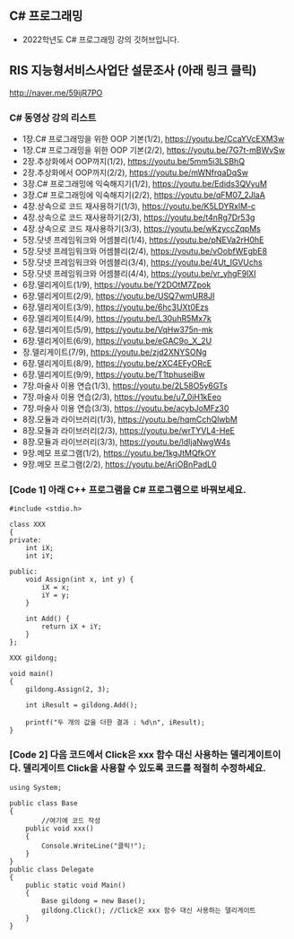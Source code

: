 ## C# 프로그래밍
* 2022학년도 C# 프로그래밍 강의 깃허브입니다.

## RIS 지능형서비스사업단 설문조사 (아래 링크 클릭)
http://naver.me/59ijR7PO

### C# 동영상 강의 리스트
* 1장.C# 프로그래밍을 위한 OOP 기본(1/2), https://youtu.be/CcaYVcEXM3w
* 1장.C# 프로그래밍을 위한 OOP 기본(2/2), https://youtu.be/7G7t-mBWvSw
* 2장.추상화에서 OOP까지(1/2), https://youtu.be/5mm5i3LSBhQ
* 2장.추상화에서 OOP까지(2/2), https://youtu.be/mWNfrqaDqSw
* 3장.C# 프로그래밍에 익숙해지기(1/2), https://youtu.be/Edids3QVyuM
* 3장.C# 프로그래밍에 익숙해지기(2/2), https://youtu.be/qFM07_2JlaA
* 4장.상속으로 코드 재사용하기(1/3), https://youtu.be/K5LDYRxlM-c
* 4장.상속으로 코드 재사용하기(2/3), https://youtu.be/t4nRg7Dr53g
* 4장.상속으로 코드 재사용하기(3/3), https://youtu.be/wKzyccZqpMs
* 5장.닷넷 프레임워크와 어셈블리(1/4), https://youtu.be/pNEVa2rH0hE
* 5장.닷넷 프레임워크와 어셈블리(2/4), https://youtu.be/vOobfWEgbE8
* 5장.닷넷 프레임워크와 어셈블리(3/4), https://youtu.be/4Ut_IGVUchs
* 5장.닷넷 프레임워크와 어셈블리(4/4), https://youtu.be/vr_yhgF9lXI
* 6장.델리게이트(1/9), https://youtu.be/Y2DOtM7Zpok
* 6장.델리게이트(2/9), https://youtu.be/USQ7wmUR8JI
* 6장.델리게이트(3/9), https://youtu.be/6hc3UXt0Ezs
* 6장.델리게이트(4/9), https://youtu.be/L30uhR5Mx7k
* 6장.델리게이트(5/9), https://youtu.be/VqHw375n-mk
* 6장.델리게이트(6/9), https://youtu.be/eGAC9o_X_2U
* 장.델리게이트(7/9), https://youtu.be/zjd2XNYSONg
* 6장.델리게이트(8/9), https://youtu.be/zXC4EFyORcE
* 6장.델리게이트(9/9), https://youtu.be/T1tphuseiBw
* 7장.마술사 이용 연습(1/3), https://youtu.be/2L58O5y6GTs
* 7장.마술사 이용 연습(2/3), https://youtu.be/u7_0iH1kEeo
* 7장.마술사 이용 연습(3/3), https://youtu.be/acybJoMFz30
* 8장.모듈과 라이브러리(1/3), https://youtu.be/hqmCchQlwbM
* 8장.모듈과 라이브러리(2/3), https://youtu.be/wrTYVL4-HeE
* 8장.모듈과 라이브러리(3/3), https://youtu.be/ldIjaNwgW4s
* 9장.메모 프로그램(1/2), https://youtu.be/1kgJtMQfkOY
* 9장.메모 프로그램(2/2), https://youtu.be/AriOBnPadL0

### [Code 1] 아래 C++ 프로그램을 C# 프로그램으로 바꿔보세요.
```
#include <stdio.h>

class XXX 
{
private:
    int iX; 
    int iY; 

public:
    void Assign(int x, int y) {
        iX = x;
        iY = y;
    }

    int Add() {
        return iX + iY;
    }
};

XXX gildong;

void main() 
{
    gildong.Assign(2, 3);

    int iResult = gildong.Add();

    printf("두 개의 값을 더한 결과 : %d\n", iResult);
}
```

### [Code 2] 다음 코드에서 Click은 xxx 함수 대신 사용하는 델리게이트이다. 델리게이트 Click을 사용할 수 있도록 코드를 적절히 수정하세요. 
```
using System;

public class Base
{
        //여기에 코드 작성
	public void xxx()
	{
		Console.WriteLine("클릭!");
	}
}
public class Delegate
{
	public static void Main()
	{
		Base gildong = new Base();
		gildong.Click(); //Click은 xxx 함수 대신 사용하는 델리게이트
	}
}
```



